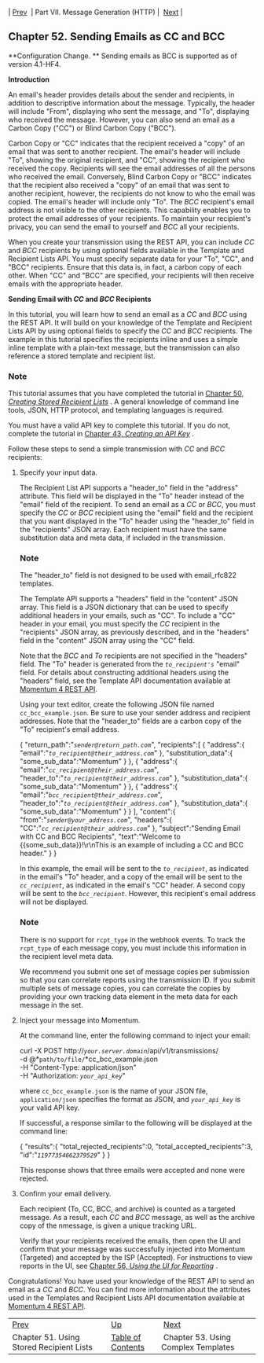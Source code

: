 | [Prev](using_list)  | Part VII. Message Generation (HTTP) |  [Next](complex_template) |

## Chapter 52. Sending Emails as CC and BCC

**Configuration Change. ** Sending emails as BCC is supported as of version 4.1-HF4.

**Introduction**

An email's header provides details about the sender and recipients, in addition to descriptive information about the message. Typically, the header will include "From", displaying who sent the message, and "To", displaying who received the message. However, you can also send an email as a Carbon Copy ("CC") or Blind Carbon Copy ("BCC").

Carbon Copy or "CC" indicates that the recipient received a "copy" of an email that was sent to another recipient. The email's header will include "To", showing the original recipient, and "CC", showing the recipient who received the copy. Recipients will see the email addresses of all the persons who received the email. Conversely, Blind Carbon Copy or "BCC" indicates that the recipient also received a "copy" of an email that was sent to another recipient, however, the recipients do not know to who the email was copied. The email's header will include only "To". The *BCC* recipient's email address is not visible to the other recipients. This capability enables you to protect the email addresses of your recipients. To maintain your recipient's privacy, you can send the email to yourself and *BCC* all your recipients.

When you create your transmission using the REST API, you can include *CC* and *BCC* recipients by using optional fields available in the Template and Recipient Lists API. You must specify separate data for your "To", "CC", and "BCC" recipients. Ensure that this data is, in fact, a carbon copy of each other. When "CC" and "BCC" are specified, your recipients will then receive emails with the appropriate header.

**Sending Email with *CC* and *BCC* Recipients**

In this tutorial, you will learn how to send an email as a *CC* and *BCC* using the REST API. It will build on your knowledge of the Template and Recipient Lists API by using optional fields to specify the *CC* and *BCC* recipients. The example in this tutorial specifies the recipients inline and uses a simple inline template with a plain-text message, but the transmission can also reference a stored template and recipient list.

### Note

This tutorial assumes that you have completed the tutorial in [Chapter 50, *Creating Stored Recipient Lists*](stored_list "Chapter 50. Creating Stored Recipient Lists") . A general knowledge of command line tools, JSON, HTTP protocol, and templating languages is required.

You must have a valid API key to complete this tutorial. If you do not, complete the tutorial in [Chapter 43, *Creating an API Key*](create_apikey "Chapter 43. Creating an API Key") .

Follow these steps to send a simple transmission with *CC* and *BCC* recipients:

1.  Specify your input data.

    The Recipient List API supports a "header_to" field in the "address" attribute. This field will be displayed in the "To" header instead of the "email" field of the recipient. To send an email as a *CC* or *BCC*, you must specify the *CC* or *BCC* recipient using the "email" field and the recipient that you want displayed in the "To" header using the "header_to" field in the "recipients" JSON array. Each recipient must have the same substitution data and meta data, if included in the transmission.

    ### Note

    The "header_to" field is not designed to be used with email_rfc822 templates.

    The Template API supports a "headers" field in the "content" JSON array. This field is a JSON dictionary that can be used to specify additional headers in your emails, such as "CC". To include a "CC" header in your email, you must specify the *CC* recipient in the "recipients" JSON array, as previously described, and in the "headers" field in the "content" JSON array using the "CC" field.

    Note that the *BCC* and *To* recipients are not specified in the "headers" field. The "To" header is generated from the *`to_recipient's`* "email" field. For details about constructing additional headers using the "headers" field, see the Template API documentation available at [Momentum 4 REST API](https://support.messagesystems.com/docs/web-rest/v1_index.html).

    Using your text editor, create the following JSON file named `cc_bcc_example.json`. Be sure to use your sender address and recipient addresses. Note that the "header_to" fields are a carbon copy of the "To" recipient's email address.

    {
       "return_path":"*`sender@return_path.com`*",
       "recipients":[
          {
             "address":{
                "email":"*`to_recipient@their_address.com`*"
             },
             "substitution_data":{
                "some_sub_data":"Momentum"
             }
          },
          {
             "address":{
                "email":"*`cc_recipient@their_address.com`*",
                "header_to":"*`to_recipient@their_address.com`*"
             },
             "substitution_data":{
                "some_sub_data":"Momentum"
             }
          },
          {
             "address":{
                "email":"*`bcc_recipient@their_address.com`*",
                "header_to":"*`to_recipient@their_address.com`*"
             },
             "substitution_data":{
                "some_sub_data":"Momentum"
             }
          }
       ],
       "content":{
          "from":"*`sender@your_address.com`*",
          "headers":{
             "CC":"*`cc_recipient@their_address.com`*"
          },
          "subject":"Sending Email with CC and BCC Recipients",
          "text":"Welcome to {{some_sub_data}}!\r\nThis is an example of including a CC and BCC header."
       }
    }

    In this example, the email will be sent to the *`to_recipient`*, as indicated in the email's "To" header, and a copy of the email will be sent to the *`cc_recipient`*, as indicated in the email's "CC" header. A second copy will be sent to the *`bcc_recipient`*. However, this recipient's email address will not be displayed.

    ### Note

    There is no support for `rcpt_type` in the webhook events. To track the `rcpt_type` of each message copy, you must include this information in the recipient level meta data.

    We recommend you submit one set of message copies per submission so that you can correlate reports using the transmission ID. If you submit multiple sets of message copies, you can correlate the copies by providing your own tracking data element in the meta data for each message in the set.

2.  Inject your message into Momentum.

    At the command line, enter the following command to inject your email:

    curl -X POST http://*`your.server.domain`*/api/v1/transmissions/ \
    -d @*`path/to/file/`*cc_bcc_example.json \
    -H "Content-Type: application/json" \
    -H "Authorization: *`your_api_key`*"

    where `cc_bcc_example.json` is the name of your JSON file, `application/json` specifies the format as JSON, and *`your_api_key`* is your valid API key.

    If successful, a response similar to the following will be displayed at the command line:

    {
       "results":{
          "total_rejected_recipients":0,
          "total_accepted_recipients":3,
          "id":"*`11977354662379529`*"
       }
    }

    This response shows that three emails were accepted and none were rejected.

3.  Confirm your email delivery.

    Each recipient (To, CC, BCC, and archive) is counted as a targeted message. As a result, each *CC* and *BCC* message, as well as the archive copy of the nmessage, is given a unique tracking URL.

    Verify that your recipients received the emails, then open the UI and confirm that your message was successfully injected into Momentum (Targeted) and accepted by the ISP (Accepted). For instructions to view reports in the UI, see [Chapter 56, *Using the UI for Reporting*](reporting_ui "Chapter 56. Using the UI for Reporting") .

Congratulations! You have used your knowledge of the REST API to send an email as a *CC* and *BCC*. You can find more information about the attributes used in the Templates and Recipient Lists API documentation available at [Momentum 4 REST API](https://support.messagesystems.com/docs/web-rest/v1_index.html).

|     |     |     |
| --- | --- | --- |
| [Prev](using_list)  | [Up](p.http_rest) |  [Next](complex_template) |
| Chapter 51. Using Stored Recipient Lists  | [Table of Contents](index) |  Chapter 53. Using Complex Templates |

